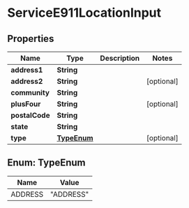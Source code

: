 

# ServiceE911LocationInput


## Properties

| Name | Type | Description | Notes |
|------------ | ------------- | ------------- | -------------|
|**address1** | **String** |  |  |
|**address2** | **String** |  |  [optional] |
|**community** | **String** |  |  |
|**plusFour** | **String** |  |  [optional] |
|**postalCode** | **String** |  |  |
|**state** | **String** |  |  |
|**type** | [**TypeEnum**](#TypeEnum) |  |  [optional] |



## Enum: TypeEnum

| Name | Value |
|---- | -----|
| ADDRESS | &quot;ADDRESS&quot; |



